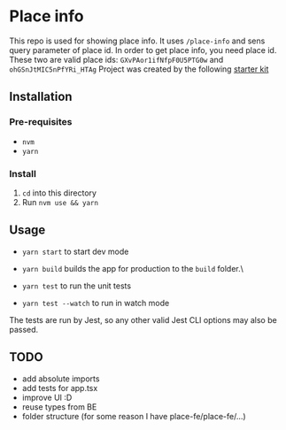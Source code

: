 # Place info

This repo is used for showing place info. It uses `/place-info` and sens query parameter of place id. In order to get place info, you need place id. These two are valid place ids: `GXvPAor1ifNfpF0U5PTG0w` and `ohGSnJtMIC5nPfYRi_HTAg`
Project was created by the following [starter kit](https://create-react-app.dev/)

## Installation

### Pre-requisites

- `nvm`
- `yarn`

### Install

1. `cd` into this directory
2. Run `nvm use && yarn`

## Usage

- `yarn start` to start dev mode

- `yarn build` builds the app for production to the `build` folder.\

- `yarn test` to run the unit tests
- `yarn test --watch` to run in watch mode

The tests are run by Jest, so any other valid Jest CLI options may also be
passed.

## TODO

- add absolute imports
- add tests for app.tsx
- improve UI :D
- reuse types from BE
- folder structure (for some reason I have place-fe/place-fe/...)
